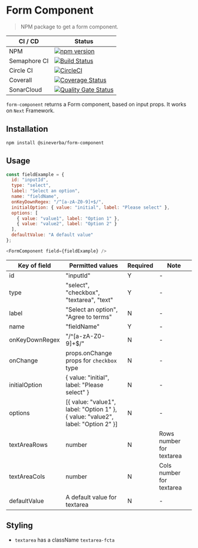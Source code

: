 Form Component
==============

> NPM package to get a form component.

| CI / CD | Status |
| ------- | ------ |
| NPM | [![npm version](https://badge.fury.io/js/@sineverba%2fform-component.svg)](https://badge.fury.io/js/@sineverba%2fform-component) |
| Semaphore CI | [![Build Status](https://sineverba.semaphoreci.com/badges/npm-pkg-form-component/branches/master.svg)](https://sineverba.semaphoreci.com/projects/npm-pkg-form-component) |
| Circle CI | [![CircleCI](https://circleci.com/gh/sineverba/npm-pkg-form-component.svg?style=svg)](https://circleci.com/gh/sineverba/npm-pkg-form-component) |
| Coverall | [![Coverage Status](https://coveralls.io/repos/github/sineverba/npm-pkg-form-component/badge.svg?branch=master)](https://coveralls.io/github/sineverba/npm-pkg-form-component?branch=master) |
| SonarCloud | [![Quality Gate Status](https://sonarcloud.io/api/project_badges/measure?project=npm-pkg-form-component&metric=alert_status)](https://sonarcloud.io/dashboard?id=npm-pkg-form-component) |

`form-component` returns a Form component, based on input props. It works on `Next` Framework.


## Installation
`npm install @sineverba/form-component`

## Usage

```js
const fieldExample = {
  id: "inputId",
  type: "select",
  label: "Select an option",
  name: "fieldName",
  onKeyDownRegex: "/^[a-zA-Z0-9]+$/",
  initialOption: { value: "initial", label: "Please select" },
  options: [
    { value: "value1", label: "Option 1" },
    { value: "value2", label: "Option 2" }
  ],
  defaultValue: "A default value"
};

<FormComponent field={fieldExample} />
```

| Key of field   | Permitted values                                      | Required | Note |
|----------------|-------------------------------------------------------|----------| ---- |
| id             | "inputId"                                             | Y       | - |
| type           | "select", "checkbox", "textarea", "text"             | Y       | - |
| label          | "Select an option", "Agree to terms"                 | N       | - |
| name           | "fieldName"                                           | Y       | - |
| onKeyDownRegex | "/^[a-zA-Z0-9]+$/"                                    | N       | - |
| onChange | props.onChange props for `checkbox` type | N | - |
| initialOption  | { value: "initial", label: "Please select" }         | N       | - |
| options        | [{ value: "value1", label: "Option 1" },<br>{ value: "value2", label: "Option 2" }] | N       | - |
| textAreaRows   | number | N | Rows number for textarea |
| textAreaCols   | number | N | Cols number for textarea |
| defaultValue | A default value for textarea | N | - |


## Styling

+ `textarea` has a className `textarea-fcta`


